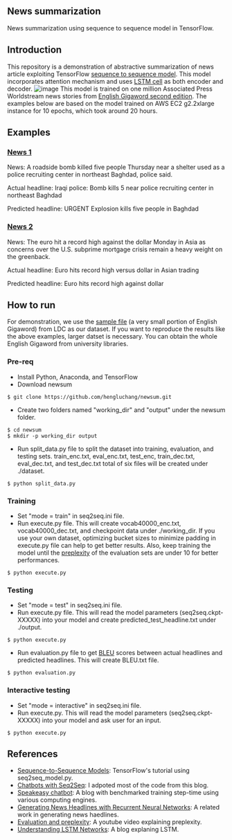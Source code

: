 ## News summarization
News summarization using sequence to sequence model in TensorFlow.

## Introduction
This repository is a demonstration of abstractive summarization of news article exploiting TensorFlow [sequence to sequence model](https://www.tensorflow.org/tutorials/seq2seq/). This model incorporates attention mechanism and uses [LSTM cell](http://colah.github.io/posts/2015-08-Understanding-LSTMs/) as both encoder and decoder.
![image](https://github.com/hengluchang/newsum/blob/master/encoder-decoder_LSTM_attention.PNG)
This model is trained on one million Associated Press Worldstream news stories from [English Gigaword second edition](https://catalog.ldc.upenn.edu/LDC2005T12). The examples below are based on the model trained on AWS EC2 g2.2xlarge instance for 10 epochs, which took around 20 hours. 

## Examples
### [News 1](https://www.highbeam.com/doc/1A1-D8SKOI7O0.html) 
News: A roadside bomb killed five people Thursday near a shelter used as a police recruiting center in northeast Baghdad, police said.

Actual headline: Iraqi police: Bomb kills 5 near police recruiting center in northeast Baghdad

Predicted headline: URGENT Explosion kills five people in Baghdad

### [News 2](https://www.highbeam.com/doc/1A1-D8SNBQJ83.html) 
News: The euro hit a record high against the dollar Monday in Asia as concerns over the U.S. subprime mortgage crisis remain a heavy weight on the greenback.

Actual headline: Euro hits record high versus dollar in Asian trading

Predicted headline: Euro hits record high against dollar

## How to run
For demonstration, we use the [sample file](https://catalog.ldc.upenn.edu/desc/addenda/LDC2003T05.gz) (a very small portion of English Gigaword) from LDC as our dataset. If you want to reproduce the results like the above examples, larger datset is necessary. You can obtain the whole English Gigaword from university libraries. 

### Pre-req
- Install Python, Anaconda, and TensorFlow
- Download newsum 

```
$ git clone https://github.com/hengluchang/newsum.git
```

- Create two folders named "working_dir" and "output" under the newsum folder.

```
$ cd newsum
$ mkdir -p working_dir output
```

- Run split_data.py file to split the dataset into training, evaluation, and testing sets. train_enc.txt, eval_enc.txt, test_enc, train_dec.txt, eval_dec.txt, and test_dec.txt total of six files will be created under ./dataset. 

```
$ python split_data.py
```

### Training
- Set "mode = train" in seq2seq.ini file. 
- Run execute.py file. This will create vocab40000_enc.txt, vocab40000_dec.txt, and checkpoint data under ./working_dir. If you use your own dataset, optimizing bucket sizes to minimize padding in execute.py file can help to get better results. Also, keep training the model until the [preplexity](https://www.youtube.com/watch?v=OHyVNCvnsTo) of the evaluation sets are under 10 for better performances.  

```
$ python execute.py
```

### Testing
- Set "mode = test" in seq2seq.ini file. 
- Run execute.py file. This will read the model parameters (seq2seq.ckpt-XXXXX) into your model and create predicted_test_headline.txt under ./output. 

```
$ python execute.py
```

- Run evaluation.py file to get [BLEU](https://en.wikipedia.org/wiki/BLEU) scores between actual headlines and predicted headlines. This will create BLEU.txt file. 

```
$ python evaluation.py
```


### Interactive testing
- Set "mode = interactive" in seq2seq.ini file.
- Run execute.py. This will read the model parameters (seq2seq.ckpt-XXXXX) into your model and ask user for an input. 

```
$ python execute.py
```

## References
- [Sequence-to-Sequence Models](https://www.tensorflow.org/tutorials/seq2seq/): TensorFlow's tutorial using seq2seq_model.py.
- [Chatbots with Seq2Seq](http://suriyadeepan.github.io/2016-06-28-easy-seq2seq/): I adpoted most of the code from this blog.
- [Speakeasy chatbot](http://lauragelston.ghost.io/speakeasy/): A blog with benchmarked training step-time using various computing engines. 
- [Generating News Headlines with Recurrent Neural Networks](https://arxiv.org/abs/1512.01712): A related work in generating news haedlines. 
- [Evaluation and preplexity](https://www.youtube.com/watch?v=OHyVNCvnsTo): A youtube video explaining preplexity. 
- [Understanding LSTM Networks](http://colah.github.io/posts/2015-08-Understanding-LSTMs/): A blog explaning LSTM. 
